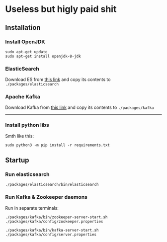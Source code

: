 # Useless but higly paid shit

## Installation
### Install OpenJDK
```
sudo apt-get update
sudo apt-get install openjdk-8-jdk
```
### ElasticSearch
Download ES from [this link](https://www.elastic.co/downloads/past-releases/elasticsearch-5-3-2) and copy its contents to `./packages/elasticsearch`

### Apache Kafka
Download Kafka from [this link](https://www.apache.org/dyn/closer.cgi?path=/kafka/3.1.0/kafka_2.13-3.1.0.tgz) and copy its contents to `./packages/kafka`
***

### Install python libs
Smth like this:
```
sudo python3 -m pip install -r requirements.txt
```
## Startup

### Run elasticsearch
```
./packages/elasticsearch/bin/elasticsearch
```

### Run Kafka & Zookeeper daemons
Run in separate terminals:
```
./packages/kafka/bin/zookeeper-server-start.sh ./packages/kafka/config/zookeeper.properties
```

```
./packages/kafka/bin/kafka-server-start.sh ./packages/kafka/config/server.properties
```